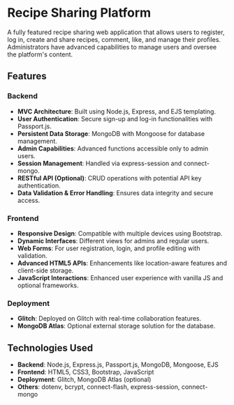 # Recipe Sharing Platform

A fully featured recipe sharing web application that allows users to register, log in, create and share recipes, comment, like, and manage their profiles. Administrators have advanced capabilities to manage users and oversee the platform's content.

## Features

### Backend

- **MVC Architecture**: Built using Node.js, Express, and EJS templating.
- **User Authentication**: Secure sign-up and log-in functionalities with Passport.js.
- **Persistent Data Storage**: MongoDB with Mongoose for database management.
- **Admin Capabilities**: Advanced functions accessible only to admin users.
- **Session Management**: Handled via express-session and connect-mongo.
- **RESTful API (Optional)**: CRUD operations with potential API key authentication.
- **Data Validation & Error Handling**: Ensures data integrity and secure access.

### Frontend

- **Responsive Design**: Compatible with multiple devices using Bootstrap.
- **Dynamic Interfaces**: Different views for admins and regular users.
- **Web Forms**: For user registration, login, and profile editing with validation.
- **Advanced HTML5 APIs**: Enhancements like location-aware features and client-side storage.
- **JavaScript Interactions**: Enhanced user experience with vanilla JS and optional frameworks.

### Deployment

- **Glitch**: Deployed on Glitch with real-time collaboration features.
- **MongoDB Atlas**: Optional external storage solution for the database.

## Technologies Used

- **Backend**: Node.js, Express.js, Passport.js, MongoDB, Mongoose, EJS
- **Frontend**: HTML5, CSS3, Bootstrap, JavaScript
- **Deployment**: Glitch, MongoDB Atlas (optional)
- **Others**: dotenv, bcrypt, connect-flash, express-session, connect-mongo